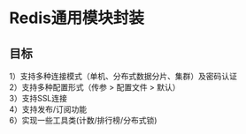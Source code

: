 # Redis通用模块封装

## 目标

1）支持多种连接模式（单机、分布式数据分片、集群）及密码认证  
2）支持多种配置形式（传参 > 配置文件 > 默认）  
3）支持SSL连接  
4）支持发布/订阅功能  
6）实现一些工具类(计数/排行榜/分布式锁)  


